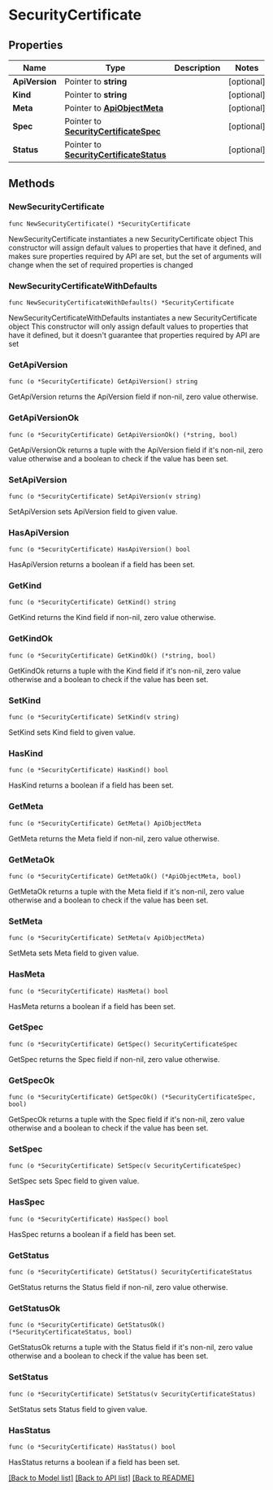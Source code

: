 # SecurityCertificate

## Properties

Name | Type | Description | Notes
------------ | ------------- | ------------- | -------------
**ApiVersion** | Pointer to **string** |  | [optional] 
**Kind** | Pointer to **string** |  | [optional] 
**Meta** | Pointer to [**ApiObjectMeta**](apiObjectMeta.md) |  | [optional] 
**Spec** | Pointer to [**SecurityCertificateSpec**](securityCertificateSpec.md) |  | [optional] 
**Status** | Pointer to [**SecurityCertificateStatus**](securityCertificateStatus.md) |  | [optional] 

## Methods

### NewSecurityCertificate

`func NewSecurityCertificate() *SecurityCertificate`

NewSecurityCertificate instantiates a new SecurityCertificate object
This constructor will assign default values to properties that have it defined,
and makes sure properties required by API are set, but the set of arguments
will change when the set of required properties is changed

### NewSecurityCertificateWithDefaults

`func NewSecurityCertificateWithDefaults() *SecurityCertificate`

NewSecurityCertificateWithDefaults instantiates a new SecurityCertificate object
This constructor will only assign default values to properties that have it defined,
but it doesn't guarantee that properties required by API are set

### GetApiVersion

`func (o *SecurityCertificate) GetApiVersion() string`

GetApiVersion returns the ApiVersion field if non-nil, zero value otherwise.

### GetApiVersionOk

`func (o *SecurityCertificate) GetApiVersionOk() (*string, bool)`

GetApiVersionOk returns a tuple with the ApiVersion field if it's non-nil, zero value otherwise
and a boolean to check if the value has been set.

### SetApiVersion

`func (o *SecurityCertificate) SetApiVersion(v string)`

SetApiVersion sets ApiVersion field to given value.

### HasApiVersion

`func (o *SecurityCertificate) HasApiVersion() bool`

HasApiVersion returns a boolean if a field has been set.

### GetKind

`func (o *SecurityCertificate) GetKind() string`

GetKind returns the Kind field if non-nil, zero value otherwise.

### GetKindOk

`func (o *SecurityCertificate) GetKindOk() (*string, bool)`

GetKindOk returns a tuple with the Kind field if it's non-nil, zero value otherwise
and a boolean to check if the value has been set.

### SetKind

`func (o *SecurityCertificate) SetKind(v string)`

SetKind sets Kind field to given value.

### HasKind

`func (o *SecurityCertificate) HasKind() bool`

HasKind returns a boolean if a field has been set.

### GetMeta

`func (o *SecurityCertificate) GetMeta() ApiObjectMeta`

GetMeta returns the Meta field if non-nil, zero value otherwise.

### GetMetaOk

`func (o *SecurityCertificate) GetMetaOk() (*ApiObjectMeta, bool)`

GetMetaOk returns a tuple with the Meta field if it's non-nil, zero value otherwise
and a boolean to check if the value has been set.

### SetMeta

`func (o *SecurityCertificate) SetMeta(v ApiObjectMeta)`

SetMeta sets Meta field to given value.

### HasMeta

`func (o *SecurityCertificate) HasMeta() bool`

HasMeta returns a boolean if a field has been set.

### GetSpec

`func (o *SecurityCertificate) GetSpec() SecurityCertificateSpec`

GetSpec returns the Spec field if non-nil, zero value otherwise.

### GetSpecOk

`func (o *SecurityCertificate) GetSpecOk() (*SecurityCertificateSpec, bool)`

GetSpecOk returns a tuple with the Spec field if it's non-nil, zero value otherwise
and a boolean to check if the value has been set.

### SetSpec

`func (o *SecurityCertificate) SetSpec(v SecurityCertificateSpec)`

SetSpec sets Spec field to given value.

### HasSpec

`func (o *SecurityCertificate) HasSpec() bool`

HasSpec returns a boolean if a field has been set.

### GetStatus

`func (o *SecurityCertificate) GetStatus() SecurityCertificateStatus`

GetStatus returns the Status field if non-nil, zero value otherwise.

### GetStatusOk

`func (o *SecurityCertificate) GetStatusOk() (*SecurityCertificateStatus, bool)`

GetStatusOk returns a tuple with the Status field if it's non-nil, zero value otherwise
and a boolean to check if the value has been set.

### SetStatus

`func (o *SecurityCertificate) SetStatus(v SecurityCertificateStatus)`

SetStatus sets Status field to given value.

### HasStatus

`func (o *SecurityCertificate) HasStatus() bool`

HasStatus returns a boolean if a field has been set.


[[Back to Model list]](../README.md#documentation-for-models) [[Back to API list]](../README.md#documentation-for-api-endpoints) [[Back to README]](../README.md)


